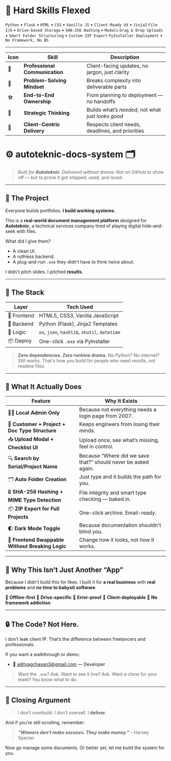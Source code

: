 # 🧠 Hard Skills Flexed

`Python` • `Flask` • `HTML` • `CSS` • `Vanilla JS` • `Client-Ready UX` • `Jinja2`
`File I/O` • `Drive-based Storage` • `SHA-256 Hashing` • `Modals`
`Drag & Drop Uploads` • `Smart Folder Structuring` • `Custom ZIP Export`
`PyInstaller Deployment` • `No Framework, No BS`

---
| Icon | Skill                          | Description                                        |
| ---- | ------------------------------ | -------------------------------------------------- |
| 💬   | **Professional Communication** | Client-facing updates, no jargon, just clarity     |
| 🧩   | **Problem-Solving Mindset**    | Breaks complexity into deliverable parts           |
| 🛠️  | **End-to-End Ownership**       | From planning to deployment — no handoffs          |
| 🧠   | **Strategic Thinking**         | Builds what’s *needed*, not what just *looks good* |
| 🤝   | **Client-Centric Delivery**    | Respects client needs, deadlines, and priorities   |


# ⚙️ autoteknic-docs-system 🗂️

> *Built for **Autoteknic**. Delivered without drama.*
> Not on GitHub to show off — but to prove it got shipped, used, and loved.

---

## 💼 The Project

Everyone builds portfolios.
**I build working systems.**

This is a **real-world document management platform** designed for **Autoteknic**, a technical services company tired of playing digital hide-and-seek with files.

What did I give them?

* A clean UI.
* A ruthless backend.
* A plug-and-run `.exe` they didn’t have to think twice about.

I didn't pitch slides.
I pitched **results**.

---

## 🔧 The Stack

| Layer       | Tech Used                                     |
| ----------- | --------------------------------------------- |
| 🎯 Frontend | HTML5, CSS3, Vanilla JavaScript               |
| 🔩 Backend  | Python (Flask), Jinja2 Templates              |
| 🧠 Logic    | `os`, `json`, `hashlib`, `shutil`, `datetime` |
| 📦 Deploy   | One-click `.exe` via PyInstaller              |

> **Zero dependencies. Zero runtime drama.**
> No Python? No internet? Still works.
> That's how you build for people who need results, not readme files.

---

## 🧠 What It Actually Does

| Feature                                          | Why It Exists                                                  |
| ------------------------------------------------ | -------------------------------------------------------------- |
| 🧑‍💻 **Local Admin Only**                          | Because not everything needs a login page from 2007.           |
| 📁 **Customer + Project + Doc Type Structure**   | Keeps engineers from losing their minds.                       |
| 📥 **Upload Modal + Checklist UI**               | Upload once, see what’s missing, feel in control.              |
| 🔍 **Search by Serial/Project Name**             | Because “Where did we save that?” should never be asked again. |
| 🗂️ **Auto Folder Creation**                      | Just type and it builds the path for you.                      |
| 🔒 **SHA-256 Hashing + MIME Type Detection**     | File integrity and smart type checking — baked in.             |
| 📦 **ZIP Export for Full Projects**              | One-click archive. Email-ready.                                |
| 🌓 **Dark Mode Toggle**                          | Because documentation shouldn't blind you.                     |
| 🔁 **Frontend Swappable Without Breaking Logic** | Change how it looks, not how it works.                         |

---

## 🎯 Why This Isn’t Just Another “App”

Because I didn’t build this for likes.
I built it for **a real business** with **real problems** and **no time to babysit software**.

📍 **Offline-first**
📍 **Drive-specific**
📍 **Error-proof**
📍 **Client-deployable**
📍 **No framework addiction**

---

## 🔒 The Code? Not Here.

I don’t leak client IP.
That’s the difference between freelancers and professionals.

If you want a walkthrough or demo:

* 📨 [adityagchavan3@gmail.com](mailto:adityagchavan3@gmail.com) — Developer

> Want the `.exe`? Ask.
> Want to see it live? Ask.
> Want a clone for your team? You know what to do.

---

## 🥶 Closing Argument

> I don’t overbuild.
> I don’t oversell.
> I **deliver**.

And if you’re still scrolling, remember:

> ***“Winners don’t make excuses. They make money.”*** – Harvey Specter

Now go manage some documents.
Or better yet, let me build the system for you.

